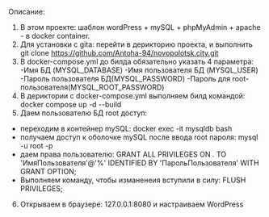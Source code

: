 Описание:
1. В этом проекте: шаблон wordPress + mySQL + phpMyAdmin + apache - в docker container.
2. Для установки с gita: перейти в дерикторию проекта, и выполнить git clone https://github.com/Antoha-94/novopolotsk.city.git 
3. В docker-compose.yml до билда обязательно указать 4 параметра:
-Имя БД (MYSQL_DATABASE)
-Имя пользователя БД (MYSQL_USER)
-Пароль пользователя БД(MYSQL_PASSWORD) 
-Пароль для root-пользователя(MYSQL_ROOT_PASSWORD)
4. В дериктории с docker-compose.yml выполняем билд командой: docker compose up -d --build
5. Даем пользователю БД root доступ: 
- переходим в контейнер mySQL: docker exec -it mysqldb bash
- получаем доступ к оболочке mySQL после ввода root пароля: mysql -u root -p
- даем права пользователю: GRANT ALL PRIVILEGES ON *.* TO 'ИмяПользователя'@'%' IDENTIFIED BY 'ПарольПользователя' WITH GRANT OPTION; 
- Выполняем команду, чтобы изманенеия вступили в силу: FLUSH PRIVILEGES; 
6. Открываем в браузере: 127.0.0.1:8080 и настраиваем WordPress


